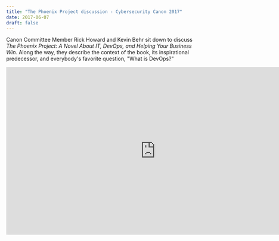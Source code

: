 ```yaml
---
title: "The Phoenix Project discussion - Cybersecurity Canon 2017"
date: 2017-06-07
draft: false
---
```


Canon Committee Member Rick Howard and Kevin Behr sit down to discuss _The Phoenix Project: A Novel About IT, DevOps, and Helping Your Business Win_. Along the way, they describe the context of the book, its inspirational predecessor, and everybody's favorite question, "What is DevOps?"

<iframe width="800" height="450" src="https://www.youtube.com/embed/ygSvdv-QpUM" frameborder="0" allow="accelerometer; autoplay; encrypted-media; gyroscope; picture-in-picture" allowfullscreen></iframe>